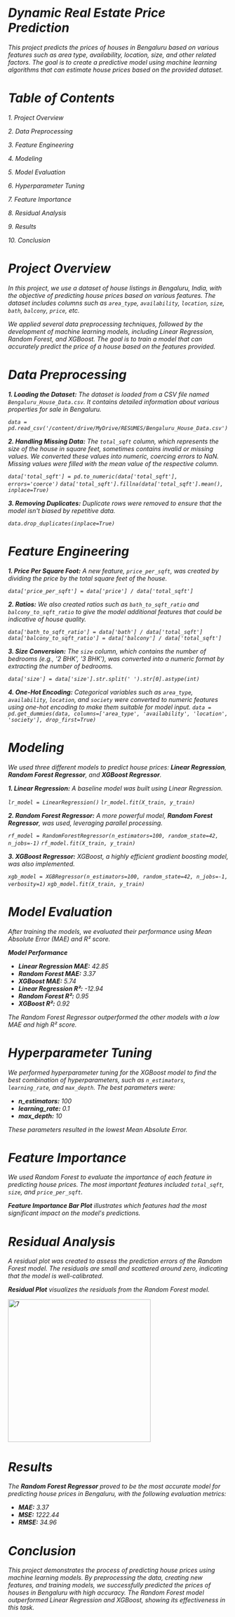 # **_Dynamic Real Estate Price Prediction_**

_This project predicts the prices of houses in Bengaluru based on various features such as area type, availability, location, size, and other related factors. The goal is to create a predictive model using machine learning algorithms that can estimate house prices based on the provided dataset._

# _Table of Contents_

_1._ _Project Overview_

_2. Data Preprocessing_

_3. Feature Engineering_

_4. Modeling_

_5. Model Evaluation_

_6. Hyperparameter Tuning_

_7. Feature Importance_

_8. Residual Analysis_

_9. Results_

_10. Conclusion_

# _Project Overview_
_In this project, we use a dataset of house listings in Bengaluru, India, with the objective of predicting house prices based on various features. The dataset includes columns such as_ _`area_type`, `availability`, `location`, `size`, `bath`, `balcony`, `price`, etc._

_We applied several data preprocessing techniques, followed by the development of machine learning models, including Linear Regression, Random Forest, and XGBoost. The goal is to train a model that can accurately predict the price of a house based on the features provided._
# _Data Preprocessing_
_**1. Loading the Dataset:**_
_The dataset is loaded from a CSV file named `Bengaluru_House_Data.csv`. It contains detailed information about various properties for sale in Bengaluru._

_`data = pd.read_csv('/content/drive/MyDrive/RESUMES/Bengaluru_House_Data.csv')`_

_**2. Handling Missing Data:**_
_The `total_sqft` column, which represents the size of the house in square feet, sometimes contains invalid or missing values. We converted these values into numeric, coercing errors to NaN. Missing values were filled with the mean value of the respective column._

_`data['total_sqft'] = pd.to_numeric(data['total_sqft'], errors='coerce')`_
_`data['total_sqft'].fillna(data['total_sqft'].mean(), inplace=True)`_

_**3. Removing Duplicates:**_
_Duplicate rows were removed to ensure that the model isn't biased by repetitive data._

_`data.drop_duplicates(inplace=True)`_
# _Feature Engineering_
_**1. Price Per Square Foot:**_
_A new feature, `price_per_sqft`, was created by dividing the price by the total square feet of the house._

_`data['price_per_sqft'] = data['price'] / data['total_sqft']`_

_**2. Ratios:**_
_We also created ratios such as `bath_to_sqft_ratio` and `balcony_to_sqft_ratio` to give the model additional features that could be indicative of house quality._

_`data['bath_to_sqft_ratio'] = data['bath'] / data['total_sqft']`_
_`data['balcony_to_sqft_ratio'] = data['balcony'] / data['total_sqft']`_

_**3. Size Conversion:**_
_The `size` column, which contains the number of bedrooms (e.g., '2 BHK', '3 BHK'), was converted into a numeric format by extracting the number of bedrooms._

_`data['size'] = data['size'].str.split(' ').str[0].astype(int)`_

_**4. One-Hot Encoding:**_
_Categorical variables such as `area_type`, `availability`, `location`, and `society` were converted to numeric features using one-hot encoding to make them suitable for model input._
_`data = pd.get_dummies(data, columns=['area_type', 'availability', 'location', 'society'], drop_first=True)`_
# _Modeling_
_We used three different models to predict house prices: **Linear Regression**, **Random Forest Regressor**, and **XGBoost Regressor**._

_**1. Linear Regression:**_
_A baseline model was built using Linear Regression._

_`lr_model = LinearRegression()`_
_`lr_model.fit(X_train, y_train)`_

_**2. Random Forest Regressor:**_
_A more powerful model, **Random Forest Regressor**, was used, leveraging parallel processing._

_`rf_model = RandomForestRegressor(n_estimators=100, random_state=42, n_jobs=-1)`_
_`rf_model.fit(X_train, y_train)`_

_**3. XGBoost Regressor:**_
_XGBoost, a highly efficient gradient boosting model, was also implemented._

_`xgb_model = XGBRegressor(n_estimators=100, random_state=42, n_jobs=-1, verbosity=1)`_
_`xgb_model.fit(X_train, y_train)`_
# _Model Evaluation_
_After training the models, we evaluated their performance using Mean Absolute Error (MAE) and R² score._

_**Model Performance**_

- _**Linear Regression MAE:** 42.85_
- _**Random Forest MAE:** 3.37_
- _**XGBoost MAE:** 5.74_
- _**Linear Regression R²:** -12.94_
- _**Random Forest R²:** 0.95_
- _**XGBoost R²:** 0.92_

_The Random Forest Regressor outperformed the other models with a low MAE and high R² score._
# _Hyperparameter Tuning_
_We performed hyperparameter tuning for the XGBoost model to find the best combination of hyperparameters, such as `n_estimators`, `learning_rate`, and `max_depth`. The best parameters were:_

- _**n_estimators:** 100_
- _**learning_rate:** 0.1_
- _**max_depth:** 10_

_These parameters resulted in the lowest Mean Absolute Error._
# _Feature Importance_
_We used Random Forest to evaluate the importance of each feature in predicting house prices. The most important features included `total_sqft`, `size`, and `price_per_sqft`._

_**Feature Importance Bar Plot** illustrates which features had the most significant impact on the model's predictions._
# _Residual Analysis_
_A residual plot was created to assess the prediction errors of the Random Forest model. The residuals are small and scattered around zero, indicating that the model is well-calibrated._

_**Residual Plot** visualizes the residuals from the Random Forest model._

<img width="325" alt="7" src="https://github.com/user-attachments/assets/f68a376d-d733-41bb-94d6-328b49481f35" />

# _Results_
_The **Random Forest Regressor** proved to be the most accurate model for predicting house prices in Bengaluru, with the following evaluation metrics:_

- _**MAE:** 3.37_
- _**MSE:** 1222.44_
- _**RMSE:** 34.96_
# _Conclusion_
_This project demonstrates the process of predicting house prices using machine learning models. By preprocessing the data, creating new features, and training models, we successfully predicted the prices of houses in Bengaluru with high accuracy. The Random Forest model outperformed Linear Regression and XGBoost, showing its effectiveness in this task._
